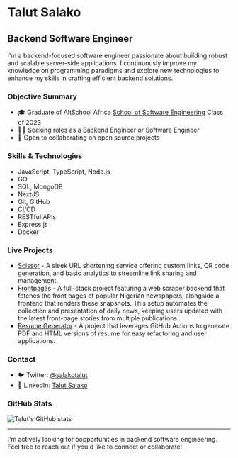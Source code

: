 # Talut Salako

## Backend Software Engineer

I'm a backend-focused software engineer passionate about building robust and scalable server-side applications. I continuously improve my knowledge on programming paradigms and explore new technologies to enhance my skills in crafting efficient backend solutions.

### Objective Summary

- 🎓 Graduate of AltSchool Africa [School of Software Engineering](https://altschoolafrica.com/schools/engineering) Class of 2023
- 👨‍💻 Seeking roles as a Backend Engineer or Software Engineer
- 🤝 Open to collaborating on open source projects

### Skills & Technologies

- JavaScript, TypeScript, Node.js
- GO
- SQL, MongoDB
- NextJS
- Git, GitHub
- CI/CD
- RESTful APIs
- Express.js
- Docker

### Live Projects

- [Scissor](https://scissor.talut.tech) - A sleek URL shortening service offering custom links, QR code generation, and basic analytics to streamline link sharing and management.
- [Frontpages](https://frontpages.talut.tech) - A full-stack project featuring a web scraper backend that fetches the front pages of popular Nigerian newspapers, alongside a frontend that renders these snapshots. This setup automates the collection and presentation of daily news, keeping users updated with the latest front-page stories from multiple publications.
- [Resume Generator](https://github.com/plutack/Resume-Generator) - A project that leverages GitHub Actions to generate PDF and HTML versions of resume for easy refactoring and user applications.

### Contact

- 🐦 Twitter: [@salakotalut](https://twitter.com/salakotalut)
- 💼 LinkedIn: [Talut Salako](https://www.linkedin.com/in/talut-salako/)

### GitHub Stats

![Talut's GitHub stats](https://github-readme-stats.vercel.app/api?username=plutack&show_icons=true)

---

I'm actively looking for oopportunities in backend software engineering. Feel free to reach out if you'd like to connect or collaborate!
